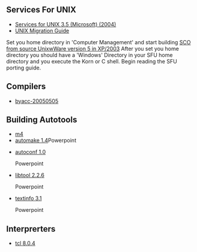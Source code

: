 <h2>Services For UNIX</h2>
<ul>
<li><a target="_self" href="https://archive.org/details/cdrom-services-unix-3.5-microsoft-2004">Services for UNIX 3.5 (Microsoft) (2004)</a></li>
<li><a target="_self" href="https://archive.org/details/microsoftunixapp0000unse">UNIX Migration Guide</a></li>
</ul>

<p>Set you home directory in 'Computer Management' and start building <a target="_self" href="https://www.sco.com/skunkware/">SCO from source UnixwWare version 5 in XP/2003</a>
After you set you home directory you should have a 'Windows' Directory in your SFU home directory and you execute the Korn or C shell. Begin reading the SFU porting guide.</p>

<h2>Compilers</h2>
<ul>
<li><a target="_self" href="">byacc-20050505</a></li>
</ul>
<h2>Building Autotools</h2>
<ul>
<li><a target="_self" href="https://www.gnu.org/software/m4/">m4</li>
<li><a target="_self" href="">automake 1.4</a>Powerpoint</p></li>
<li><a target="_self" href="">autoconf 1.0</a><p>Powerpoint</p></li>
<li><a target="_self" href="">libtool 2.2.6</a><p>Powerpoint</p></li>
<li><a target="_self" href="https://www.gnu.org/software/texinfo/">textinfo 3.1</a><p>Powerpoint</p></li>
</ul>
<h2>Interprerters</h2>
<ul>
<li><a target="_self" href="">tcl 8.0.4</a></li>
